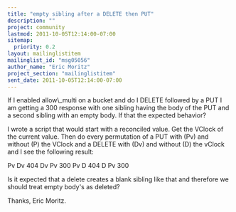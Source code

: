 ```yaml
---
title: "empty sibling after a DELETE then PUT"
description: ""
project: community
lastmod: 2011-10-05T12:14:00-07:00
sitemap:
  priority: 0.2
layout: mailinglistitem
mailinglist_id: "msg05056"
author_name: "Eric Moritz"
project_section: "mailinglistitem"
sent_date: 2011-10-05T12:14:00-07:00
---
```



If I enabled allow\\_multi on a bucket and do I DELETE followed by a PUT
I am getting a 300 response with one sibling having the body of the
PUT and a second sibling with an empty body. If that the expected
behavior?

I wrote a script that would start with a reconciled value. Get the
VClock of the current value. Then do every permutation of a PUT with
(Pv) and without (P) the VClock and a DELETE with (Dv) and without (D)
the vClock and I see the following result:

Pv Dv 404
Dv Pv 300
Pv D 404
D Pv 300

Is it expected that a delete creates a blank sibling like that and
therefore we should treat empty body's as deleted?

Thanks,
Eric Moritz.

